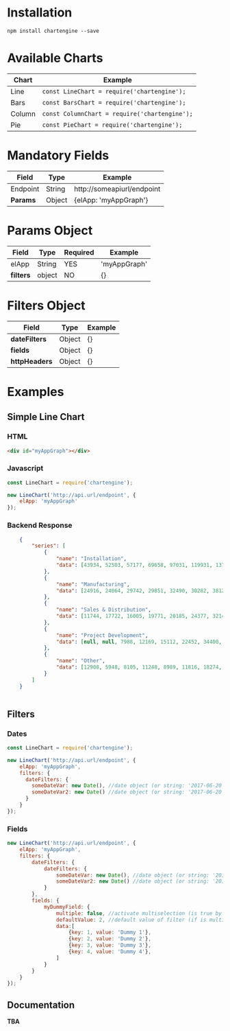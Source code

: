 # Installation

```shell
npm install chartengine --save
```

# Available Charts

| Chart | Example |
|---|---|
| Line  | ``` const LineChart = require('chartengine'); ``` |
| Bars  | ``` const BarsChart = require('chartengine'); ``` |
| Column  | ``` const ColumnChart = require('chartengine'); ``` |
| Pie  | ``` const PieChart = require('chartengine'); ``` |

# Mandatory Fields
| Field | Type | Example |
|---|---|---|
| Endpoint  | String  | http://someapiurl/endpoint |
| **Params** | Object | {elApp: 'myAppGraph'} |

# Params Object
| Field | Type | Required | Example |
|---|---|---|---|
| elApp | String | YES | 'myAppGraph' |
| **filters** | object | NO | {} |


# Filters Object
| Field | Type  | Example |
|---|---|---|
| **dateFilters** | Object | {} |
| **fields** | Object | {} |
| **httpHeaders** | Object | {} |


# Examples

## Simple Line Chart

### HTML

```html
<div id="myAppGraph"></div>
```

### Javascript

```js
const LineChart = require('chartengine');

new LineChart('http://api.url/endpoint', {
    elApp: 'myAppGraph'
});
```

### Backend Response

```json
    {
        "series": [
            {
                "name": "Installation",
                "data": [43934, 52503, 57177, 69658, 97031, 119931, 137133, 154175]
            }, 
            {
                "name": "Manufacturing",
                "data": [24916, 24064, 29742, 29851, 32490, 30282, 38121, 40434]
            }, 
            {
                "name": "Sales & Distribution",
                "data": [11744, 17722, 16005, 19771, 20185, 24377, 32147, 39387]
            }, 
            {
                "name": "Project Development",
                "data": [null, null, 7988, 12169, 15112, 22452, 34400, 34227]
            }, 
            {
                "name": "Other",
                "data": [12908, 5948, 8105, 11248, 8989, 11816, 18274, 18111]
            }
        ]
    }
    
```

## Filters

### Dates

```js
const LineChart = require('chartengine');

new LineChart('http://api.url/endpoint', {
    elApp: 'myAppGraph', 
    filters: {
      dateFilters: {
        someDateVar: new Date(), //date object (or string: '2017-06-20')
        someDateVar2: new Date() //date object (or string: '2017-06-20')
      }
    }
});
```

### Fields
```js
new LineChart('http://api.url/endpoint', {
    elApp: 'myAppGraph', 
    filters: {
        dateFilters: {
            dateFilters: {
                someDateVar: new Date(), //date object (or string: '2017-06-20')
                someDateVar2: new Date() //date object (or string: '2017-06-20')
            }
        },
        fields: {
            myDummyField: {
                multiple: false, //activate multiselection (is true by default)  [NOT MANDATORY]
                defaultValue: 2, //default value of filter (if is multiple is an array of values) [NOT MANDATORY]
                data:[
                    {key: 1, value: 'Dummy 1'},
                    {key: 2, value: 'Dummy 2'},
                    {key: 3, value: 'Dummy 3'},
                    {key: 4, value: 'Dummy 4'},
                ]
            }
        }
    }
});
```

## Documentation

**TBA**
